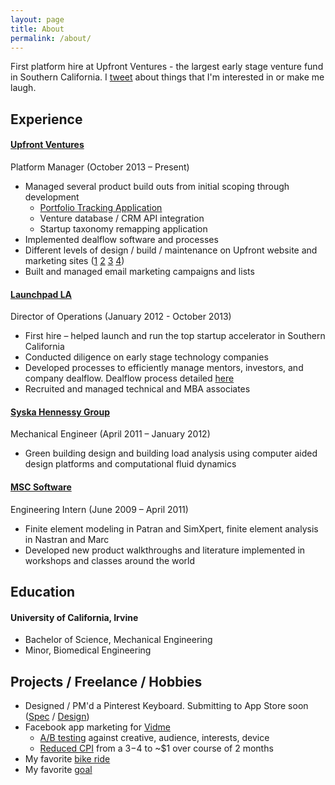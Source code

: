 ```yaml
---
layout: page
title: About
permalink: /about/
---
```

First platform hire at Upfront Ventures - the largest early stage venture fund in Southern California. I <a href="http://twitter.com/kftaylor" target="_blank">tweet</a> about things that I'm interested in or make me laugh.

## Experience

#### <a href="http://upfront.com/" target="_blank">Upfront Ventures</a>
Platform Manager (October 2013 – Present)

 - Managed several product build outs from initial scoping through development
	 - <a href="https://scene.zeplin.io/project/56de1dda3cf13ff4731e3f2f" target="_blank">Portfolio Tracking Application</a>
	 - Venture database / CRM API integration
	 - Startup taxonomy remapping application
 - Implemented dealflow software and processes 
 - Different levels of design / build / maintenance on Upfront website and marketing sites (<a href="http://insights.upfront.com/" target="_blank">1</a> <a href="http://summit2016.upfront.com/" target="_blank">2</a> <a href="http://summit2015.upfront.com/" target="_blank">3</a> <a href="http://bothsidesofthetable.com" target="_blank">4</a>)
 - Built and managed email marketing campaigns and lists 

#### <a href="http://launchpad.la" target="_blank">Launchpad LA</a>
Director of Operations (January 2012 - October 2013)

- First hire – helped launch and run the top startup accelerator in Southern California
- Conducted diligence on early stage technology companies
- Developed processes to efficiently manage mentors, investors, and company dealflow. Dealflow process detailed <a href="https://zapier.com/blog/applicant-tracking-system/" target="_blank">here</a> 
- Recruited and managed technical and MBA associates

#### <a href="http://syska.com" target="_blank">Syska Hennessy Group</a>
Mechanical Engineer (April 2011 – January 2012)

- Green building design and building load analysis using computer aided design platforms and computational fluid dynamics

#### <a href="http://mscsoftware.com" target="_blank">MSC Software</a>
Engineering Intern (June 2009 – April 2011)

- Finite element modeling in Patran and SimXpert, finite element analysis in Nastran and Marc
- Developed new product walkthroughs and literature implemented in workshops and classes around the world

## Education

#### University of California, Irvine
- Bachelor of Science, Mechanical Engineering
- Minor, Biomedical Engineering

## Projects / Freelance / Hobbies
- Designed / PM'd a Pinterest Keyboard. Submitting to App Store soon (<a href="https://quip.com/wBAaA8msyPoN" target="_blank">Spec</a> / <a href="https://scene.zeplin.io/project/56d88a9e32057a3d4cde4666" target="_blank">Design</a>)
- Facebook app marketing for <a href="http://vid.me" target="_blank">Vidme</a>
	- <a href="https://www.dropbox.com/s/nfa9mv8ocof6q8x/Screenshot%202016-03-14%2010.54.40.png?dl=0" target="_blank">A/B testing</a> against creative, audience, interests, device
	- <a href="https://www.dropbox.com/s/tzvbh0e07j2br87/Screenshot%202016-03-14%2010.47.35.png?dl=0" target="_blank">Reduced CPI</a> from a $3-$4 to ~$1 over course of 2 months 
- My favorite <a href="https://www.strava.com/activities/369745043" target="_blank">bike ride</a>
- My favorite <a href="https://www.youtube.com/watch?v=NmQfhkGPrM8" target="_blank">goal</a>